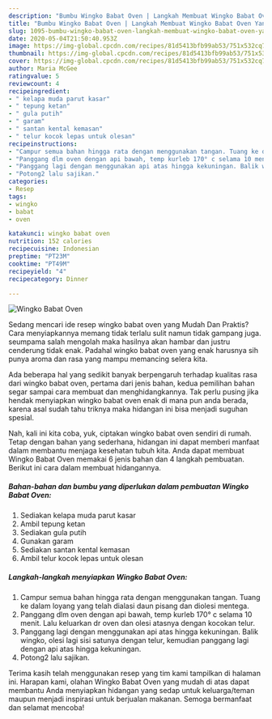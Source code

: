 ```yaml
---
description: "Bumbu Wingko Babat Oven | Langkah Membuat Wingko Babat Oven Yang Enak dan Simpel"
title: "Bumbu Wingko Babat Oven | Langkah Membuat Wingko Babat Oven Yang Enak dan Simpel"
slug: 1095-bumbu-wingko-babat-oven-langkah-membuat-wingko-babat-oven-yang-enak-dan-simpel
date: 2020-05-04T21:50:40.953Z
image: https://img-global.cpcdn.com/recipes/81d5413bfb99ab53/751x532cq70/wingko-babat-oven-foto-resep-utama.jpg
thumbnail: https://img-global.cpcdn.com/recipes/81d5413bfb99ab53/751x532cq70/wingko-babat-oven-foto-resep-utama.jpg
cover: https://img-global.cpcdn.com/recipes/81d5413bfb99ab53/751x532cq70/wingko-babat-oven-foto-resep-utama.jpg
author: Maria McGee
ratingvalue: 5
reviewcount: 4
recipeingredient:
- " kelapa muda parut kasar"
- " tepung ketan"
- " gula putih"
- " garam"
- " santan kental kemasan"
- " telur kocok lepas untuk olesan"
recipeinstructions:
- "Campur semua bahan hingga rata dengan menggunakan tangan. Tuang ke dalam loyang yang telah dialasi daun pisang dan diolesi mentega."
- "Panggang dlm oven dengan api bawah, temp kurleb 170° c selama 10 menit. Lalu keluarkan dr oven dan olesi atasnya dengan kocokan telur."
- "Panggang lagi dengan menggunakan api atas hingga kekuningan. Balik wingko, olesi lagi sisi satunya dengan telur, kemudian panggang lagi dengan api atas hingga kekuningan."
- "Potong2 lalu sajikan."
categories:
- Resep
tags:
- wingko
- babat
- oven

katakunci: wingko babat oven 
nutrition: 152 calories
recipecuisine: Indonesian
preptime: "PT23M"
cooktime: "PT49M"
recipeyield: "4"
recipecategory: Dinner

---
```



![Wingko Babat Oven](https://img-global.cpcdn.com/recipes/81d5413bfb99ab53/751x532cq70/wingko-babat-oven-foto-resep-utama.jpg)

Sedang mencari ide resep wingko babat oven yang Mudah Dan Praktis? Cara menyiapkannya memang tidak terlalu sulit namun tidak gampang juga. seumpama salah mengolah maka hasilnya akan hambar dan justru cenderung tidak enak. Padahal wingko babat oven yang enak harusnya sih punya aroma dan rasa yang mampu memancing selera kita.



Ada beberapa hal yang sedikit banyak berpengaruh terhadap kualitas rasa dari wingko babat oven, pertama dari jenis bahan, kedua pemilihan bahan segar sampai cara membuat dan menghidangkannya. Tak perlu pusing jika hendak menyiapkan wingko babat oven enak di mana pun anda berada, karena asal sudah tahu triknya maka hidangan ini bisa menjadi suguhan spesial.


Nah, kali ini kita coba, yuk, ciptakan wingko babat oven sendiri di rumah. Tetap dengan bahan yang sederhana, hidangan ini dapat memberi manfaat dalam membantu menjaga kesehatan tubuh kita. Anda dapat membuat Wingko Babat Oven memakai 6 jenis bahan dan 4 langkah pembuatan. Berikut ini cara dalam membuat hidangannya.

<!--inarticleads1-->

##### Bahan-bahan dan bumbu yang diperlukan dalam pembuatan Wingko Babat Oven:

1. Sediakan  kelapa muda parut kasar
1. Ambil  tepung ketan
1. Sediakan  gula putih
1. Gunakan  garam
1. Sediakan  santan kental kemasan
1. Ambil  telur kocok lepas untuk olesan




<!--inarticleads2-->

##### Langkah-langkah menyiapkan Wingko Babat Oven:

1. Campur semua bahan hingga rata dengan menggunakan tangan. Tuang ke dalam loyang yang telah dialasi daun pisang dan diolesi mentega.
1. Panggang dlm oven dengan api bawah, temp kurleb 170° c selama 10 menit. Lalu keluarkan dr oven dan olesi atasnya dengan kocokan telur.
1. Panggang lagi dengan menggunakan api atas hingga kekuningan. Balik wingko, olesi lagi sisi satunya dengan telur, kemudian panggang lagi dengan api atas hingga kekuningan.
1. Potong2 lalu sajikan.




Terima kasih telah menggunakan resep yang tim kami tampilkan di halaman ini. Harapan kami, olahan Wingko Babat Oven yang mudah di atas dapat membantu Anda menyiapkan hidangan yang sedap untuk keluarga/teman maupun menjadi inspirasi untuk berjualan makanan. Semoga bermanfaat dan selamat mencoba!
